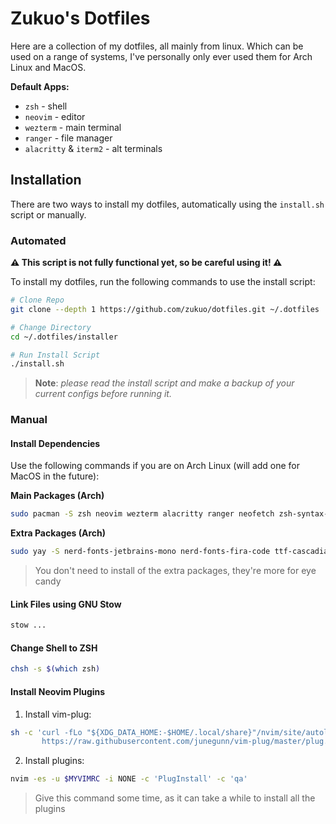 # Zukuo's Dotfiles

Here are a collection of my dotfiles, all mainly from linux. Which can be used on a range of systems, I've personally only ever used them for Arch Linux and MacOS.

**Default Apps:**
- `zsh` - shell
- `neovim` - editor
- `wezterm` - main terminal
- `ranger` - file manager
- `alacritty` & `iterm2` - alt terminals

## Installation
There are two ways to install my dotfiles, automatically using the `install.sh` script or manually.

### Automated
**⚠️ This script is not fully functional yet, so be careful using it! ⚠️**

To install my dotfiles, run the following commands to use the install script:
```bash
# Clone Repo
git clone --depth 1 https://github.com/zukuo/dotfiles.git ~/.dotfiles

# Change Directory
cd ~/.dotfiles/installer

# Run Install Script
./install.sh
```

> **Note**: *please read the install script and make a backup of your current configs before running it.*

### Manual

#### Install Dependencies
Use the following commands if you are on Arch Linux (will add one for MacOS in the future):

**Main Packages (Arch)**
```bash
sudo pacman -S zsh neovim wezterm alacritty ranger neofetch zsh-syntax-highlighting zsh-autosuggestions fzf fd exa xclip stow
```

**Extra Packages (Arch)**
```bash
sudo yay -S nerd-fonts-jetbrains-mono nerd-fonts-fira-code ttf-cascadia-code ttf-joypixels ripgrep
```

> You don't need to install of the extra packages, they're more for eye candy

#### Link Files using GNU Stow
```bash
stow ...
```

#### Change Shell to ZSH
```bash
chsh -s $(which zsh)
```

#### Install Neovim Plugins
1. Install vim-plug:
```bash
sh -c 'curl -fLo "${XDG_DATA_HOME:-$HOME/.local/share}"/nvim/site/autoload/plug.vim --create-dirs \
       https://raw.githubusercontent.com/junegunn/vim-plug/master/plug.vim'
```

2. Install plugins:
```bash
nvim -es -u $MYVIMRC -i NONE -c 'PlugInstall' -c 'qa'
```
> Give this command some time, as it can take a while to install all the plugins
